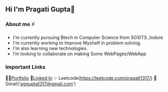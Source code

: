## Hi I'm Pragati Gupta👋
### About me ⚡
<!--
**pragati1317/pragati1317** is a ✨ _special_ ✨ repository because its `README.md` (this file) appears on your GitHub profile.

Here are some ideas to get you started:

-  I’m currently working on ...
- 🌱 I’m currently learning ...
- 👯 I’m looking to collaborate on ...
- 🤔 I’m looking for help with ...
-  Ask me about ...
- 📫 How to reach me: ...
- 😄 Pronouns: ...
- ⚡ Fun fact: ...
-->
- I'm currently pursuing Btech in Computer Science from SGSITS ,Indore
- I'm currently working to Improve Myshelf in problem solving.
- I'm also learning new technologies.
- I’m looking to collaborate on making Some WebPages/WebApp

### Important Links

👨‍💻[Portfolio](https://thriving-lollipop-a1ec34.netlify.app/)
🙌[Linked In](https://www.linkedin.com/in/pragati-gupta-700321211/)
✨ Leetcode(https://leetcode.com/pragati1317/)
💬 Gmail('pggupta1317@gmail.com')
